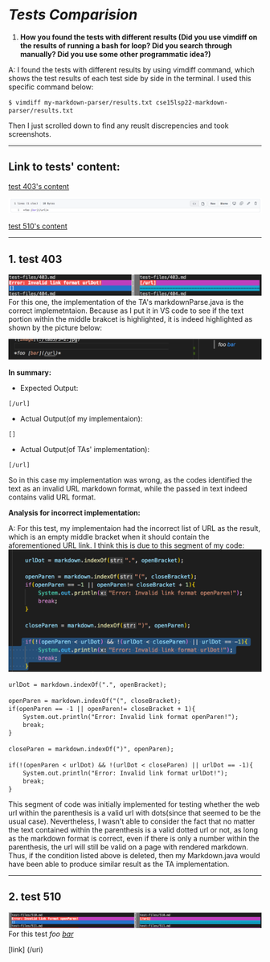 # _**Tests Comparision**_

1. **How you found the tests with different results (Did you use vimdiff on the results of running a bash for loop? Did you search through manually? Did you use some other programmatic idea?)**

A: I found the tests with different results by using vimdiff command, which shows the test results of each test side by side in the terminal. I used this specific command below:
```
$ vimdiff my-markdown-parser/results.txt cse15lsp22-markdown-parser/results.txt
```
Then I just scrolled down to find any reuslt discrepencies and took screenshots. 

***

## **Link to tests' content:**

[test 403's content](https://github.com/Angelsofttoy/markdown-parser/blob/main/test-files/403.md?plain=1)

![Image](./lab5/5-1-2.jpg)

[test 510's content](https://github.com/Angelsofttoy/markdown-parser/blob/main/test-files/510.md?plain=1)

***

## **1. test 403**
![Image](./lab5/5-1.jpg)
For this one, the implementation of the TA's markdownParse.java is the correct implemetntaion. Because as I put it in VS code to see if the text portion within the middle brakcet is highlighted, it is indeed highlighted as shown by the picture below:

![Image](./lab5/5-1-3.jpg)

**In summary:**

* Expected Output:
```
[/url]
```
* Actual Output(of my implementaion):
```
[]
```
* Actual Output(of TAs' implementation):
```
[/url]
```

So in this case my implementation was wrong, as the codes identified the text as an invalid URL markdown format, while the passed in text indeed contains valid URL format. 

**Analysis for incorrect implementation:** 

A: For this test, my implementaion had the incorrect list of URL as the result, which is an empty middle bracket when it should contain the aforementioned URL link. I think this is due to this segment of my code:
![Image](./lab5/5-1-4.jpg)

```
urlDot = markdown.indexOf(".", openBracket);

openParen = markdown.indexOf("(", closeBracket);
if(openParen == -1 || openParen!= closeBracket + 1){
    System.out.println("Error: Invalid link format openParen!");
    break;
}

closeParen = markdown.indexOf(")", openParen); 

if(!(openParen < urlDot) && !(urlDot < closeParen) || urlDot == -1){
    System.out.println("Error: Invalid link format urlDot!");
    break;
}
```
This segment of code was initially implemented for testing whether the web url within the parenthesis is a valid url with dots(since that seemed to be the usual case). Nevertheless, I wasn't able to consider the fact that no matter the text contained within the parenthesis is a valid dotted url or not, as long as the markdown format is correct, even if there is only a number within the parenthesis, the url will still be valid on a page with rendered markdown. Thus, if the condition listed above is deleted, then my Markdown.java would have been able to produce similar result as the TA implementation. 

***
## **2. test 510**
![Image](./lab5/5-6.jpg)
For this test 
*foo [bar](/url)*

[link] (/uri)